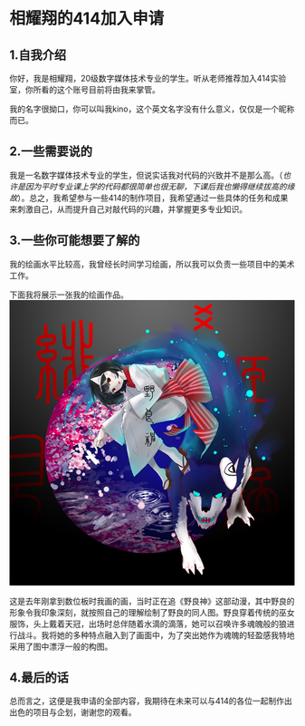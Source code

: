 # 相耀翔的414加入申请
## 1.自我介绍
你好，我是相耀翔，20级数字媒体技术专业的学生。听从老师推荐加入414实验室，你所看的这个账号目前将由我来掌管。

  我的名字很拗口，你可以叫我kino，这个英文名字没有什么意义，仅仅是一个昵称而已。
## 2.一些需要说的
  我是一名数字媒体技术专业的学生，但说实话我对代码的兴致并不是那么高。（*也许是因为平时专业课上学的代码都很简单也很无聊，下课后我也懒得继续拔高的缘故*）。总之，我希望参与一些414的制作项目，我希望通过一些具体的任务和成果来刺激自己，从而提升自己对敲代码的兴趣，并掌握更多专业知识。
## 3.一些你可能想要了解的
我的绘画水平比较高，我曾经长时间学习绘画，所以我可以负责一些项目中的美术工作。

下面我将展示一张我的绘画作品。
![野良](野良.png)

这是去年刚拿到数位板时我画的画，当时正在追《野良神》这部动漫，其中野良的形象令我印象深刻，就按照自己的理解绘制了野良的同人图。野良穿着传统的巫女服饰，头上戴着天冠，出场时总伴随着水滴的滴落，她可以召唤许多魂魄般的狼进行战斗。我将她的多种特点融入到了画面中，为了突出她作为魂魄的轻盈感我特地采用了图中漂浮一般的构图。
## 4.最后的话
总而言之，这便是我申请的全部内容，我期待在未来可以与414的各位一起制作出出色的项目与企划，谢谢您的观看。
